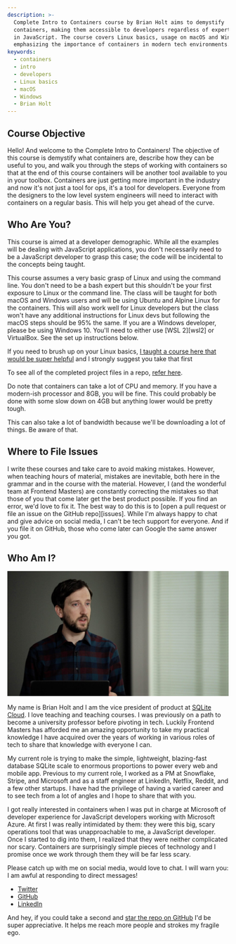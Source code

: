 ```yaml
---
description: >-
  Complete Intro to Containers course by Brian Holt aims to demystify
  containers, making them accessible to developers regardless of expertise level
  in JavaScript. The course covers Linux basics, usage on macOS and Windows,
  emphasizing the importance of containers in modern tech environments.
keywords:
  - containers
  - intro
  - developers
  - Linux basics
  - macOS
  - Windows
  - Brian Holt
---
```


## Course Objective

Hello! And welcome to the Complete Intro to Containers! The objective of this course is demystify what containers are, describe how they can be useful to you, and walk you through the steps of working with containers so that at the end of this course containers will be another tool available to you in your toolbox. Containers are just getting more important in the industry and now it's not just a tool for ops, it's a tool for developers. Everyone from the designers to the low level system engineers will need to interact with containers on a regular basis. This will help you get ahead of the curve.

## Who Are You?

This course is aimed at a developer demographic. While all the examples will be dealing with JavaScript applications, you don't necessarily need to be a JavaScript developer to grasp this case; the code will be incidental to the concepts being taught.

This course assumes a very basic grasp of Linux and using the command line. You don't need to be a bash expert but this shouldn't be your first exposure to Linux or the command line. The class will be taught for both macOS and Windows users and will be using Ubuntu and Alpine Linux for the containers. This will also work well for Linux developers but the class won't have any additional instructions for Linux devs but following the macOS steps should be 95% the same. If you are a Windows developer, please be using Windows 10. You'll need to either use [WSL 2][wsl2] or VirtualBox. See the set up instructions below.

If you need to brush up on your Linux basics, [I taught a course here that would be super helpful][linux] and I strongly suggest you take that first

To see all of the completed project files in a repo, [refer here][project-files].

Do note that containers can take a lot of CPU and memory. If you have a modern-ish processor and 8GB, you will be fine. This could probably be done with some slow down on 4GB but anything lower would be pretty tough.

This can also take a lot of bandwidth because we'll be downloading a lot of things. Be aware of that.

## Where to File Issues

I write these courses and take care to avoid making mistakes. However, when teaching hours of material, mistakes are inevitable, both here in the grammar and in the course with the material. However, I (and the wonderful team at Frontend Masters) are constantly correcting the mistakes so that those of you that come later get the best product possible. If you find an error, we'd love to fix it. The best way to do this is to [open a pull request or file an issue on the GitHub repo][issues]. While I'm always happy to chat and give advice on social media, I can't be tech support for everyone. And if you file it on GitHub, those who come later can Google the same answer you got.

## Who Am I?

![Brian teaching a course](/images/social-share-cover.jpg)

My name is Brian Holt and I am the vice president of product at [SQLite Cloud][sqlitecloud]. I love teaching and teaching courses. I was previously on a path to become a university professor before pivoting in tech. Luckily Frontend Masters has afforded me an amazing opportunity to take my practical knowledge I have acquired over the years of working in various roles of tech to share that knowledge with everyone I can.

My current role is trying to make the simple, lightweight, blazing-fast database SQLite scale to enormous proportions to power every web and mobile app. Previous to my current role, I worked as a PM at Snowflake, Stripe, and Microsoft and as a staff engineer at LinkedIn, Netflix, Reddit, and a few other startups. I have had the privilege of having a varied career and to see tech from a lot of angles and I hope to share that with you.

I got really interested in containers when I was put in charge at Microsoft of developer experience for JavaScript developers working with Microsoft Azure. At first I was really intimidated by them: they were this big, scary operations tool that was unapproachable to me, a JavaScript developer. Once I started to dig into them, I realized that they were neither complicated nor scary. Containers are surprisingly simple pieces of technology and I promise once we work through them they will be far less scary.

Please catch up with me on social media, would love to chat. I will warn you: I am awful at responding to direct messages!

- [Twitter][twitter]
- [GitHub][github]
- [LinkedIn][linkedin]

And hey, if you could take a second and [star the repo on GitHub][gh] I'd be super appreciative. It helps me reach more people and strokes my fragile ego.

[gh]: https://github.com/btholt/complete-intro-to-containers-v2
[frontend-masters]: https://frontendmasters.com/teachers/brian-holt/
[fehh]: http://frontendhappyhour.com/
[fem]: https://frontendmasters.com/
[twitter]: https://twitter.com/holtbt
[github]: https://github.com/btholt
[linkedin]: https://www.linkedin.com/in/btholt/
[course]: https://frontendmasters.com/courses/complete-intro-containers-v2/
[issue]: https://github.com/btholt/complete-intro-to-containers-v2/issues
[project-files]: https://github.com/btholt/projects-for-complete-intro-to-containers-v2
[linux]: https://frontendmasters.com/courses/linux-command-line/
[sqlitecloud]: https://sqlitecloud.io/
